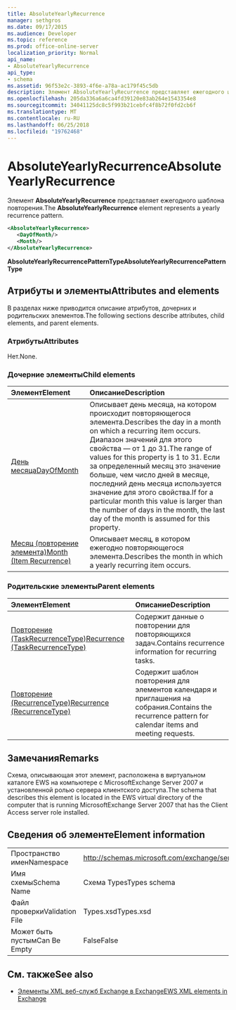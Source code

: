 ```yaml
---
title: AbsoluteYearlyRecurrence
manager: sethgros
ms.date: 09/17/2015
ms.audience: Developer
ms.topic: reference
ms.prod: office-online-server
localization_priority: Normal
api_name:
- AbsoluteYearlyRecurrence
api_type:
- schema
ms.assetid: 96f53e2c-3893-4f6e-a78a-ac179f45c5db
description: Элемент AbsoluteYearlyRecurrence представляет ежегодного шаблона повторения.
ms.openlocfilehash: 205da336a6a6ca4fd39120e83ab264e1543354e8
ms.sourcegitcommit: 34041125dc8c5f993b21cebfc4f8b72f0fd2cb6f
ms.translationtype: MT
ms.contentlocale: ru-RU
ms.lasthandoff: 06/25/2018
ms.locfileid: "19762468"
---
```

# <a name="absoluteyearlyrecurrence"></a><span data-ttu-id="a447b-103">AbsoluteYearlyRecurrence</span><span class="sxs-lookup"><span data-stu-id="a447b-103">AbsoluteYearlyRecurrence</span></span>

<span data-ttu-id="a447b-104">Элемент **AbsoluteYearlyRecurrence** представляет ежегодного шаблона повторения.</span><span class="sxs-lookup"><span data-stu-id="a447b-104">The **AbsoluteYearlyRecurrence** element represents a yearly recurrence pattern.</span></span> 
  
```xml
<AbsoluteYearlyRecurrence>
   <DayOfMonth/>
   <Month/>
</AbsoluteYearlyRecurrence>
```

 <span data-ttu-id="a447b-105">**AbsoluteYearlyRecurrencePatternType**</span><span class="sxs-lookup"><span data-stu-id="a447b-105">**AbsoluteYearlyRecurrencePatternType**</span></span>
## <a name="attributes-and-elements"></a><span data-ttu-id="a447b-106">Атрибуты и элементы</span><span class="sxs-lookup"><span data-stu-id="a447b-106">Attributes and elements</span></span>

<span data-ttu-id="a447b-107">В разделах ниже приводится описание атрибутов, дочерних и родительских элементов.</span><span class="sxs-lookup"><span data-stu-id="a447b-107">The following sections describe attributes, child elements, and parent elements.</span></span>
  
### <a name="attributes"></a><span data-ttu-id="a447b-108">Атрибуты</span><span class="sxs-lookup"><span data-stu-id="a447b-108">Attributes</span></span>

<span data-ttu-id="a447b-109">Нет.</span><span class="sxs-lookup"><span data-stu-id="a447b-109">None.</span></span>
  
### <a name="child-elements"></a><span data-ttu-id="a447b-110">Дочерние элементы</span><span class="sxs-lookup"><span data-stu-id="a447b-110">Child elements</span></span>

|<span data-ttu-id="a447b-111">**Элемент**</span><span class="sxs-lookup"><span data-stu-id="a447b-111">**Element**</span></span>|<span data-ttu-id="a447b-112">**Описание**</span><span class="sxs-lookup"><span data-stu-id="a447b-112">**Description**</span></span>|
|:-----|:-----|
|[<span data-ttu-id="a447b-113">День месяца</span><span class="sxs-lookup"><span data-stu-id="a447b-113">DayOfMonth</span></span>](dayofmonth.md) <br/> |<span data-ttu-id="a447b-114">Описывает день месяца, на котором происходит повторяющегося элемента.</span><span class="sxs-lookup"><span data-stu-id="a447b-114">Describes the day in a month on which a recurring item occurs.</span></span> <span data-ttu-id="a447b-115">Диапазон значений для этого свойства — от 1 до 31.</span><span class="sxs-lookup"><span data-stu-id="a447b-115">The range of values for this property is 1 to 31.</span></span> <span data-ttu-id="a447b-116">Если за определенный месяц это значение больше, чем число дней в месяце, последний день месяца используется значение для этого свойства.</span><span class="sxs-lookup"><span data-stu-id="a447b-116">If for a particular month this value is larger than the number of days in the month, the last day of the month is assumed for this property.</span></span>  <br/> |
|[<span data-ttu-id="a447b-117">Месяц (повторение элемента)</span><span class="sxs-lookup"><span data-stu-id="a447b-117">Month (Item Recurrence)</span></span>](month-item-recurrence.md) <br/> |<span data-ttu-id="a447b-118">Описывает месяц, в котором ежегодно повторяющегося элемента.</span><span class="sxs-lookup"><span data-stu-id="a447b-118">Describes the month in which a yearly recurring item occurs.</span></span>  <br/> |
   
### <a name="parent-elements"></a><span data-ttu-id="a447b-119">Родительские элементы</span><span class="sxs-lookup"><span data-stu-id="a447b-119">Parent elements</span></span>

|<span data-ttu-id="a447b-120">**Элемент**</span><span class="sxs-lookup"><span data-stu-id="a447b-120">**Element**</span></span>|<span data-ttu-id="a447b-121">**Описание**</span><span class="sxs-lookup"><span data-stu-id="a447b-121">**Description**</span></span>|
|:-----|:-----|
|[<span data-ttu-id="a447b-122">Повторение (TaskRecurrenceType)</span><span class="sxs-lookup"><span data-stu-id="a447b-122">Recurrence (TaskRecurrenceType)</span></span>](recurrence-taskrecurrencetype.md) <br/> |<span data-ttu-id="a447b-123">Содержит данные о повторении для повторяющихся задач.</span><span class="sxs-lookup"><span data-stu-id="a447b-123">Contains recurrence information for recurring tasks.</span></span>  <br/> |
|[<span data-ttu-id="a447b-124">Повторение (RecurrenceType)</span><span class="sxs-lookup"><span data-stu-id="a447b-124">Recurrence (RecurrenceType)</span></span>](recurrence-recurrencetype.md) <br/> |<span data-ttu-id="a447b-125">Содержит шаблон повторения для элементов календаря и приглашения на собрания.</span><span class="sxs-lookup"><span data-stu-id="a447b-125">Contains the recurrence pattern for calendar items and meeting requests.</span></span>  <br/> |
   
## <a name="remarks"></a><span data-ttu-id="a447b-126">Замечания</span><span class="sxs-lookup"><span data-stu-id="a447b-126">Remarks</span></span>

<span data-ttu-id="a447b-127">Схема, описывающая этот элемент, расположена в виртуальном каталоге EWS на компьютере с MicrosoftExchange Server 2007 и установленной ролью сервера клиентского доступа.</span><span class="sxs-lookup"><span data-stu-id="a447b-127">The schema that describes this element is located in the EWS virtual directory of the computer that is running MicrosoftExchange Server 2007 that has the Client Access server role installed.</span></span>
  
## <a name="element-information"></a><span data-ttu-id="a447b-128">Сведения об элементе</span><span class="sxs-lookup"><span data-stu-id="a447b-128">Element information</span></span>

|||
|:-----|:-----|
|<span data-ttu-id="a447b-129">Пространство имен</span><span class="sxs-lookup"><span data-stu-id="a447b-129">Namespace</span></span>  <br/> |http://schemas.microsoft.com/exchange/services/2006/types  <br/> |
|<span data-ttu-id="a447b-130">Имя схемы</span><span class="sxs-lookup"><span data-stu-id="a447b-130">Schema Name</span></span>  <br/> |<span data-ttu-id="a447b-131">Схема Types</span><span class="sxs-lookup"><span data-stu-id="a447b-131">Types schema</span></span>  <br/> |
|<span data-ttu-id="a447b-132">Файл проверки</span><span class="sxs-lookup"><span data-stu-id="a447b-132">Validation File</span></span>  <br/> |<span data-ttu-id="a447b-133">Types.xsd</span><span class="sxs-lookup"><span data-stu-id="a447b-133">Types.xsd</span></span>  <br/> |
|<span data-ttu-id="a447b-134">Может быть пустым</span><span class="sxs-lookup"><span data-stu-id="a447b-134">Can Be Empty</span></span>  <br/> |<span data-ttu-id="a447b-135">False</span><span class="sxs-lookup"><span data-stu-id="a447b-135">False</span></span>  <br/> |
   
## <a name="see-also"></a><span data-ttu-id="a447b-136">См. также</span><span class="sxs-lookup"><span data-stu-id="a447b-136">See also</span></span>

- [<span data-ttu-id="a447b-137">Элементы XML веб-служб Exchange в Exchange</span><span class="sxs-lookup"><span data-stu-id="a447b-137">EWS XML elements in Exchange</span></span>](ews-xml-elements-in-exchange.md)

